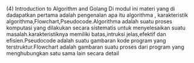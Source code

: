 (4) Introduction to Algorithm and Golang
Di modul ini materi yang di dadapatkan pertama adalah pengenalan apa itu algorithma , karakteristik algorithma,Flowchart,Pseudocode.Algorithma adalah suatu proses komputasi yang dilakukan secara sistematis untuk menyelesaikan suatu masalah.karakteristiknya memiliki batas,intruksi jelas,efektif dan efisien.Pseudocode adalah suatu gambaran kode program yang terstruktur.Flowchart adalah gambaran suatu proses dari program yang menghubungkan satu sama lain secara detail
